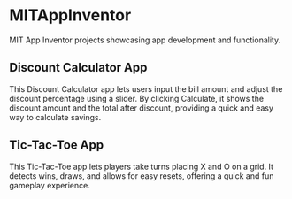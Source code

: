 # MITAppInventor
MIT App Inventor projects showcasing app development and functionality.
## Discount Calculator App
This Discount Calculator app lets users input the bill amount and adjust the discount percentage using a slider. By clicking Calculate, it shows the discount amount and the total after discount, providing a quick and easy way to calculate savings.
## Tic-Tac-Toe App
This Tic-Tac-Toe app lets players take turns placing X and O on a grid. It detects wins, draws, and allows for easy resets, offering a quick and fun gameplay experience.

